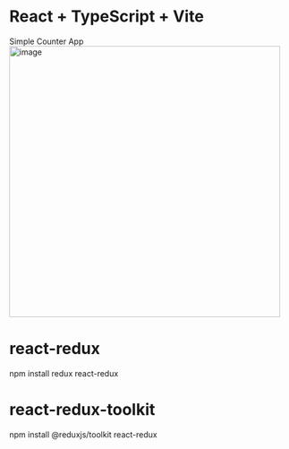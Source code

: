 # React + TypeScript + Vite
Simple Counter App
<img width="484" alt="image" src="https://github.com/user-attachments/assets/87fc30ac-5d15-476d-b391-28a612c61757" />
# react-redux 
npm install redux react-redux
# react-redux-toolkit
npm install @reduxjs/toolkit react-redux




